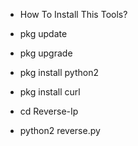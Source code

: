 - How To Install This Tools?


- pkg update
- pkg upgrade
- pkg install python2
- pkg install curl
- cd Reverse-Ip
- python2 reverse.py
